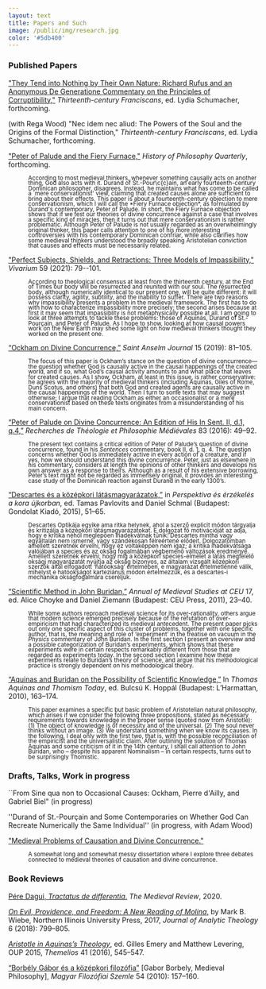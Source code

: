 ```yaml
---
layout: text
title: Papers and Such
image: /public/img/research.jpg
color: '#5db400'
---
```



### Published Papers

<a href="{{ site.baseurl }}/1_research/Toth_Rufus.pdf">"They Tend into Nothing by Their Own Nature: Richard Rufus and an Anonymous De Generatione Commentary on the Principles of Corruptibility,"</a> <i>Thirteenth-century Franciscans</i>, ed. Lydia Schumacher, forthcoming.


(with Rega Wood) "Nec idem nec aliud: The Powers of the Soul and the Origins of the Formal Distinction," <i>Thirteenth-century Franciscans</i>, ed. Lydia Schumacher, forthcoming.


<a href="{{ site.baseurl }}/1_research/Toth_tym.pdf">"Peter of Palude and the Fiery Furnace,"</a> <i>History of Philosophy Quarterly</i>, forthcoming.
<br>
<p style="margin-left: 40px; line-height: 0.9"><small>According to most medieval thinkers, whenever something causally acts on another thing, God also acts with it. Durand of St.-Pour\c{c}ain, an early fourteenth-century Dominican philosopher, disagrees. Instead, he maintains what has come to be called a `mere conservationist' view, claiming that created causes alone are sufficient to bring about their effects.
This paper is about a fourteenth-century objection to mere conservationism, which I will call the *Fiery Furnace objection*, as formulated by Durand's contemporary, Peter of Palude.  In short, the Fiery Furnace objection shows that if we test our theories of divine
concurrence against a case that involves a specific kind of miracles, then it turns out that mere conservationism is rather problematic. Although Peter of Palude is not usually regarded as an overwhelmingly original thinker, this paper calls attention to one of his more interesting controversies with his contemporary Dominican confriar, while also clarifies how some medieval thinkers understood the broadly speaking Aristotelian conviction that causes and effects must be necessarily related.</small></p>


<a href="{{ site.baseurl }}/1_research/Toth2019a_0.pdf">"Perfect Subjects, Shields, and Retractions: Three Models of Impassibility,"</a> <i>Vivarium</i> 59 (2021): 79--101.
<br>
<p style="margin-left: 40px; line-height: 0.9"><small>According to theological consensus at least from the thirteenth century, at the End of Times our body will be resurrected and reunited with our soul. The resurrected body, although numerically identical to our present one, will be quite different: it will possess clarity, agility, subtility, and the inability to suffer. There are two reasons why impassibility presents a problem in the medieval framework. The first has to do with how to characterize impassibility more precisely; the second arises because at first it may seem that impassiblity is not metaphysically possible at all. I am going to look at three attempts to tackle these problems: those of Aquinas, Durand of St.-Pourçain, and Peter of Palude. As I hope to show, looking at how causal powers work on the New Earth may shed some light on how medieval thinkers thought they worked on the present one.</small></p>

<a href="{{ site.baseurl }}/1_research/Toth2019b_0.pdf">“Ockham on Divine Concurrence,”</a> <i>Saint Anselm Journal</i> 15 (2019): 81–105.<br>
  <p style="margin-left: 40px; line-height: 0.9"><small>The focus of this paper is Ockham’s stance on the question of divine concurrence—the question whether God is causally active in the causal happenings of the created world, and if so, what God’s causal activity amounts to and what place that leaves for created causes. As I show, Ockham, at least in this issue, is rather conservative: he agrees with the majority of medieval thinkers (including Aquinas, Giles of Rome, Duns Scotus, and others) that both God and created agents are causally active in the causal happenings of the world. Then I turn to some texts that may suggest otherwise; I argue that reading Ockham as either an occasionalist or a mere conservationist based on these texts originates from a misunderstanding of his main concern.</small></p>

<a href="{{ site.baseurl }}/1_research/Toth2016a_0.pdf">“Peter of Palude on Divine Concurrence: An Edition of His In Sent. II, d.1, q.4,”</a> <i>Recherches de Théologie et Philosophie Médiévales</i> 83 (2016): 49–92.
<br>
<p style="margin-left: 40px; line-height: 0.9"><small>The present text contains a critical edition of Peter of Palude’s question of divine concurrence, found in his <i>Sentences</i> commentary, book II, d. 1, q. 4. The question concerns whether God is immediately active in every action of a creature, and if yes, how we should understand this divine concurrence. Peter, just as elsewhere in his commentary, considers at length the opinions of other thinkers and develops his own answer as a response to theirs. Although as a result of his extensive borrowing, Peter’s text might not be regarded as immensely original, it provides an interesting case study of the Dominican reaction against Durand in the early 1300’s.</small></p>

<a href="{{ site.baseurl }}/1_research/Toth2015a_0.pdf">“Descartes és a középkori látásmagyarázatok,”</a> in <i>Perspektíva és érzékelés a kora újkorban</i>, ed. Tamas Pavlovits and Daniel Schmal (Budapest: Gondolat Kiadó, 2015), 51–65.
<br>
<p style="margin-left: 40px; line-height: 0.9"><small>Descartes Optikája egyike ama ritka helynek, ahol a szerző explicit módon tárgyalja és kritizálja a középkori látásmagyarázatokat. E dolgozat fő motivációját az adja, hogy e kritika néhol meglepően inadekvátnak tűnik: Descartes mintha vagy egyáltalán nem ismerné, vagy szándékosan félreértené elődeit. Dolgozatomban amellett szeretnék érvelni, hogy ez voltaképpen nem igaz; a kritika inadekvátsága valójában a species és az okság fogalmában végbemenő változások eredménye. Amellett szeretnék érvelni, hogy míg a középkori species-elmélet a látás megfelelő oksági magyarázatát nyújtja az okság bizonyos, az általam vizsgált középkori szerzők által elfogadott ‘hatóokság’ értelmében, e magyarázat értelmetlenné válik, mihelyst e hatóokságot karteziánus módon értelmezzük, és a descartes-i mechanika okságfogalmára cseréljük.</small></p>


<a href="{{ site.baseurl }}/1_research/Toth2011aa_0.pdf">“Scientific Method in John Buridan,”</a> <i>Annual of Medieval Studies at CEU</i> 17, ed. Alice Choyke and Daniel Ziemann (Budapest: CEU Press, 2011), 23–40.
<br>
<p style="margin-left: 40px; line-height: 0.9"><small>While some authors reproach medieval science for its over-rationality, others argue that modern science emerged precisely because of the refutation of over-empiricism that had characterized its medieval antecedent. The present paper picks out only one specific aspect of this cluster of problems, together with one specific author, that is, the meaning and role of ‘experiment’ in the treatise on vacuum in the <i>Physics</i> commentary of John Buridan. In the first section I present an overview and a possible categorization of Buridan’s experiments, which shows that these experiments were in certain respects remarkably different from those that are regarded as experiments today. In the second section I examine how these experiments relate to Buridan’s theory of science, and argue that his methodological practice is strongly dependent on his methodological theory.</small></p>

<a href="{{ site.baseurl }}/1_research/Toth2010a_0.pdf">“Aquinas and Buridan on the Possibility of Scientific Knowledge,”</a> In <i>Thomas Aquinas and Thomism Today</i>, ed. Bulcsú K. Hoppál (Budapest: L’Harmattan, 2010), 163–174.
<br>
<p style="margin-left: 40px; line-height: 0.9"><small>This paper examines a specific but basic problem of Aristotelian natural philosophy, which arises if we consider the following three propositions, stated as necessary requirements towards knowledge in the proper sense (quoted now from Aristotle):
(1) The object of knowledge is of necessity and of the universal.
(2) The soul never thinks without an image.
(3) We understand something when we know its causes.
In the following, I deal only with the first two, that is, with the possible reconciliation of the empiricist and the universalistic claim. After outlining the solution of Thomas Aquinas and some criticism of it in the 14th century, I shall call attention to John Buridan, who – despite his apparent Nominalism – in certain respects, turns out to be surprisingly Thomistic.</small></p>


### Drafts, Talks, Work in progress

``From Sine qua non to Occasional Causes: Ockham, Pierre d'Ailly, and Gabriel Biel" (in progress)

''Durand of St.-Pourçain and Some Contemporaries on Whether God Can Recreate Numerically the Same Individual'' (in progress, with Adam Wood)


<a href="{{ site.baseurl }}/1_research/Toth2017a_0.pdf">"Medieval Problems of Causation and Divine Concurrence."</a>
<br>
<p style="margin-left: 40px; line-height: 0.9"><small>A somewhat long and somewhat messy dissertation where I explore three debates connected to medieval theories of causation and divine concurrence.</small></p>



### Book Reviews

<a href="https://scholarworks.iu.edu/journals/index.php/tmr/article/view/31316" target="_blank">Pére Dagui, *Tractatus de differentia*.</a> *The Medieval Review*, 2020.

<a href="{{ site.baseurl }}/1_research/Toth2018a_0.pdf">*On Evil, Providence, and Freedom: A New Reading of Molina*,</a> by Mark B. Wiebe, Northern Illinois University Press, 2017, *Journal of Analytic Theology* 6 (2018): 799–805.

<a href="{{ site.baseurl }}/1_research/Toth2016b_0.pdf">*Aristotle in Aquinas’s Theology*,</a> ed. Gilles Emery and Matthew Levering, OUP 2015, *Themelios* 41 (2016), 545–547.

<a href="{{ site.baseurl }}/1_research/Toth2012a_0.pdf">“Borbély Gábor és a középkori filozófia”</a> [Gabor Borbely, Medieval Philosophy], *Magyar Filozófiai Szemle* 54 (2010): 157–160.
